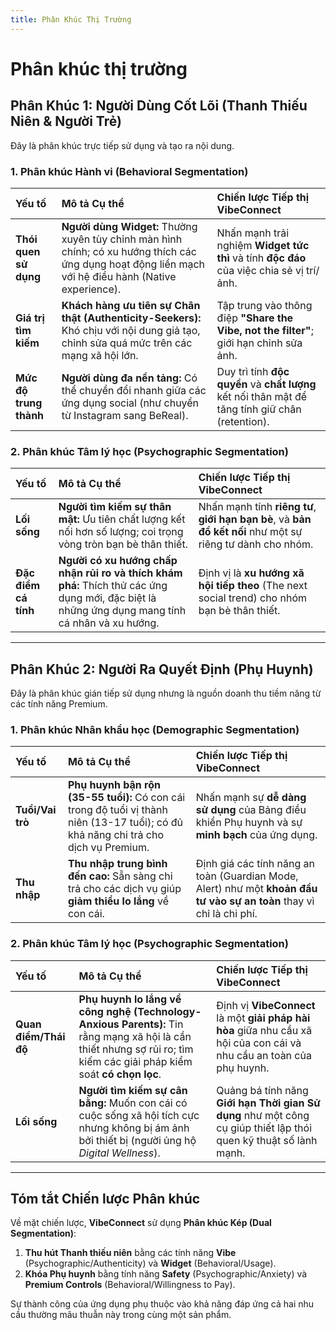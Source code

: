 ```yaml
---
title: Phân Khúc Thị Trường
---
```


# Phân khúc thị trường

## Phân Khúc 1: Người Dùng Cốt Lõi (Thanh Thiếu Niên & Người Trẻ)

Đây là phân khúc trực tiếp sử dụng và tạo ra nội dung.

### 1. Phân khúc Hành vi (Behavioral Segmentation)

| Yếu tố                 | Mô tả Cụ thể                                                                                                                                           | Chiến lược Tiếp thị VibeConnect                                                                  |
| :--------------------- | :----------------------------------------------------------------------------------------------------------------------------------------------------- | :----------------------------------------------------------------------------------------------- |
| **Thói quen sử dụng**  | **Người dùng Widget:** Thường xuyên tùy chỉnh màn hình chính; có xu hướng thích các ứng dụng hoạt động liền mạch với hệ điều hành (Native experience). | Nhấn mạnh trải nghiệm **Widget tức thì** và tính **độc đáo** của việc chia sẻ vị trí/ảnh.        |
| **Giá trị tìm kiếm**   | **Khách hàng ưu tiên sự Chân thật (Authenticity-Seekers):** Khó chịu với nội dung giả tạo, chỉnh sửa quá mức trên các mạng xã hội lớn.                 | Tập trung vào thông điệp **"Share the Vibe, not the filter"**; giới hạn chỉnh sửa ảnh.           |
| **Mức độ trung thành** | **Người dùng đa nền tảng:** Có thể chuyển đổi nhanh giữa các ứng dụng social (như chuyển từ Instagram sang BeReal).                                    | Duy trì tính **độc quyền** và **chất lượng** kết nối thân mật để tăng tính giữ chân (retention). |

### 2. Phân khúc Tâm lý học (Psychographic Segmentation)

| Yếu tố               | Mô tả Cụ thể                                                                                                                                    | Chiến lược Tiếp thị VibeConnect                                                                            |
| :------------------- | :---------------------------------------------------------------------------------------------------------------------------------------------- | :--------------------------------------------------------------------------------------------------------- |
| **Lối sống**         | **Người tìm kiếm sự thân mật:** Ưu tiên chất lượng kết nối hơn số lượng; coi trọng vòng tròn bạn bè thân thiết.                                 | Nhấn mạnh tính **riêng tư**, **giới hạn bạn bè**, và **bản đồ kết nối** như một sự riêng tư dành cho nhóm. |
| **Đặc điểm cá tính** | **Người có xu hướng chấp nhận rủi ro và thích khám phá:** Thích thử các ứng dụng mới, đặc biệt là những ứng dụng mang tính cá nhân và xu hướng. | Định vị là **xu hướng xã hội tiếp theo** (The next social trend) cho nhóm bạn bè thân thiết.               |

---

## Phân Khúc 2: Người Ra Quyết Định (Phụ Huynh)

Đây là phân khúc gián tiếp sử dụng nhưng là nguồn doanh thu tiềm năng từ các tính năng Premium.

### 1. Phân khúc Nhân khẩu học (Demographic Segmentation)

| Yếu tố           | Mô tả Cụ thể                                                                                                                         | Chiến lược Tiếp thị VibeConnect                                                                                       |
| :--------------- | :----------------------------------------------------------------------------------------------------------------------------------- | :-------------------------------------------------------------------------------------------------------------------- |
| **Tuổi/Vai trò** | **Phụ huynh bận rộn (35-55 tuổi):** Có con cái trong độ tuổi vị thành niên (13-17 tuổi); có đủ khả năng chi trả cho dịch vụ Premium. | Nhấn mạnh sự **dễ dàng sử dụng** của Bảng điều khiển Phụ huynh và sự **minh bạch** của ứng dụng.                      |
| **Thu nhập**     | **Thu nhập trung bình đến cao:** Sẵn sàng chi trả cho các dịch vụ giúp **giảm thiểu lo lắng** về con cái.                            | Định giá các tính năng an toàn (Guardian Mode, Alert) như một **khoản đầu tư vào sự an toàn** thay vì chỉ là chi phí. |

### 2. Phân khúc Tâm lý học (Psychographic Segmentation)

| Yếu tố                | Mô tả Cụ thể                                                                                                                                                          | Chiến lược Tiếp thị VibeConnect                                                                                        |
| :-------------------- | :-------------------------------------------------------------------------------------------------------------------------------------------------------------------- | :--------------------------------------------------------------------------------------------------------------------- |
| **Quan điểm/Thái độ** | **Phụ huynh lo lắng về công nghệ (Technology-Anxious Parents):** Tin rằng mạng xã hội là cần thiết nhưng sợ rủi ro; tìm kiếm các giải pháp kiểm soát **có chọn lọc**. | Định vị **VibeConnect** là một **giải pháp hài hòa** giữa nhu cầu xã hội của con cái và nhu cầu an toàn của phụ huynh. |
| **Lối sống**          | **Người tìm kiếm sự cân bằng:** Muốn con cái có cuộc sống xã hội tích cực nhưng không bị ám ảnh bởi thiết bị (người ủng hộ _Digital Wellness_).                       | Quảng bá tính năng **Giới hạn Thời gian Sử dụng** như một công cụ giúp thiết lập thói quen kỹ thuật số lành mạnh.      |

---

## Tóm tắt Chiến lược Phân khúc

Về mặt chiến lược, **VibeConnect** sử dụng **Phân khúc Kép (Dual Segmentation)**:

1.  **Thu hút Thanh thiếu niên** bằng các tính năng **Vibe** (Psychographic/Authenticity) và **Widget** (Behavioral/Usage).
2.  **Khóa Phụ huynh** bằng tính năng **Safety** (Psychographic/Anxiety) và **Premium Controls** (Behavioral/Willingness to Pay).

Sự thành công của ứng dụng phụ thuộc vào khả năng đáp ứng cả hai nhu cầu thường mâu thuẫn này trong cùng một sản phẩm.

